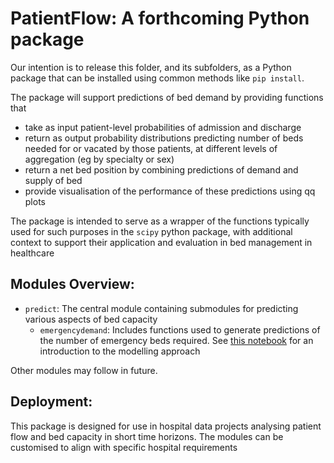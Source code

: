 # PatientFlow: A forthcoming Python package

Our intention is to release this folder, and its subfolders, as a Python package that can be installed using common methods like `pip install`.  

The package will support predictions of bed demand by providing functions that 

- take as input patient-level probabilities of admission and discharge
- return as output probability distributions predicting number of beds needed for or vacated by those patients, at different levels of aggregation (eg by specialty or sex)
- return a net bed position by combining predictions of demand and supply of bed
- provide visualisation of the performance of these predictions using qq plots

The package is intended to serve as a wrapper of the functions typically used for such purposes in the `scipy` python package, with additional context to support their application and evaluation in bed management in healthcare

## Modules Overview:

- `predict`: The central module containing submodules for predicting various aspects of bed capacity
  - `emergencydemand`: Includes functions used to generate predictions of the number of emergency beds required. See [this notebook](../notebooks/2%20Introducing%20emergency%20demand%20and%20its%20modelling.ipynb) for an introduction to the modelling approach

Other modules may follow in future.

## Deployment:

This package is designed for use in hospital data projects analysing patient flow and bed capacity in short time horizons. The modules can be customised to align with specific hospital requirements
